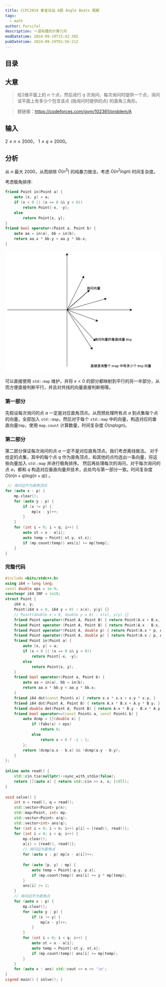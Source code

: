 ```yaml
---
title: CCPC2019 秦皇岛站 A题 Angle Beats 题解
tags:
  - math
author: Parsifal
description: 一道有趣的计算几何
modDatetime: 2024-09-19T15:42:39Z
pubDatetime: 2024-09-19T01:56:21Z
---
```


## 目录

## 大意

> 给2维平面上的 $n$ 个点，然后进行 $q$ 次询问，每次询问时提供一个点，询问该平面上有多少个包含该点 (指询问时提供的点) 的直角三角形。

> 题链接：https://codeforces.com/gym/102361/problem/A

## 输入

$2 ≤ n ≤ 2000$， $1 ≤ q ≤ 2000$。

## 分析

从 $n$ 最大 2000，从而排除 $O(n^3)$ 的纯暴力做法，考虑 $O(n^2logn)$ 时间复杂度。

考虑极角排序:

```cpp
friend Point in(Point a) {
    auto [x, y] = a;
    if (x < 0 || (x == 0 && y < 0))
        return Point{-x, -y};
    else
        return Point{x, y};
}
friend bool operator<(Point a, Point b) {
    auto aa = in(a), bb = in(b);
    return aa.x * bb.y < aa.y * bb.x;
}
```

![](./assets/images/problemA.png)

可以直接使用 `std::map` 维护，并将 $x < 0$ 的部分都映射到平行的另一半部分，从而方便直接判断平行，并且对共线的向量直接判断相等。

### 第一部分

先假设每次询问的点 $a$ 一定是对应直角顶点。从而预处理所有点 $a$ 到点集每个点的向量，全部加入 `std::map`，然后对于每个 `std::map` 中的向量，构造对应的垂直向量`tmp`，使用 `map.count` 计算数量，时间复杂度 $O(nqlogn)$。

### 第二部分

第二部分保证每次询问的点 $a$ 一定不是对应直角顶点。我们考虑离线做法。
对于给定的点集，其中的每个点 $q$ 作为直角顶点，和其他的点均连出一条向量，将这些向量加入 `std::map` 并进行极角排序。
然后再处理每次的询问，对于每次询问的点 $a$，都和 $q$ 构造对应垂直向量并技术，此处均与第一部分一致。时间复杂度 $O(n(n+q)log(n+q))$ 。

```cpp
 // 询问边不为直角顶点
for (auto x : p) {
    mp.clear();
    for (auto y : p) {
        if (x != y) {
            mp[x - y]++;
        }
    }
    for (int i = 0; i < q; i++) {
        auto st = x - a[i];
        auto temp = Point{-st.y, st.x};
        if (mp.count(temp)) ans[i] += mp[temp];
    }
}
```

### 完整代码

```cpp
#include <bits/stdc++.h>
using i64 = long long;
const double eps = 1e-9;
constexpr i64 INF = 1e18;
struct Point {
    i64 x, y;
    Point(i64 x = 0, i64 y = 0) : x(x), y(y) {}
    // Point(double x = 0, double y = 0) : x(x), y(y) {}
    friend Point operator+(Point A, Point B) { return Point(A.x + B.x, A.y + B.y); }
    friend Point operator-(Point A, Point B) { return Point(A.x - B.x, A.y - B.y); }
    friend Point operator*(Point A, double p) { return Point(A.x * p, A.y * p); }
    friend Point operator/(Point A, double p) { return Point(A.x / p, A.y / p); }
    friend Point in(Point a) {
        auto [x, y] = a;
        if (x < 0 || (x == 0 && y < 0))
            return Point{-x, -y};
        else
            return Point{x, y};
    }
    friend bool operator<(Point a, Point b) {
        auto aa = in(a), bb = in(b);
        return aa.x * bb.y < aa.y * bb.x;
    }
    friend i64 dot(const Point& x) { return x.x * x.x + x.y * x.y; }
    friend i64 dot(Point A, Point B) { return A.x * B.x + A.y * B.y; }
    friend double det(Point A, Point B) { return A.x * B.y - B.x * A.y; }
    friend bool operator==(const Point& a, const Point& b) {
        auto dcmp = [](double x) {
            if (fabs(x) < eps)
                return 0;
            else
                return x < 0 ? -1 : 1;
        };
        return !dcmp(a.x - b.x) && !dcmp(a.y - b.y);
    }
};

inline auto read() {
    std::cin.tie(nullptr)->sync_with_stdio(false);
    return [](auto x) { return std::cin >> x, x; }(0ll);
}

void solve() {
    int n = read(), q = read();
    std::vector<Point> p(n);
    std::map<Point, int> mp;
    std::vector<Point> a(q);
    std::vector<int> ans(q);
    for (int i = 0; i < n; i++) p[i] = {read(), read()};
    for (int i = 0; i < q; i++) {
        mp.clear();
        a[i] = {read(), read()};
        // 询问边为直角点
        for (auto x : p) mp[x - a[i]]++;

        for (auto [p, y] : mp) {
            auto temp = Point{-p.y, p.x};
            if (mp.count(temp)) ans[i] += y * mp[temp];
        }
        ans[i] /= 2;
    }
    // 询问边不为直角点
    for (auto x : p) {
        mp.clear();
        for (auto y : p) {
            if (x != y) {
                mp[x - y]++;
            }
        }
        for (int i = 0; i < q; i++) {
            auto st = x - a[i];
            auto temp = Point{-st.y, st.x};
            if (mp.count(temp)) ans[i] += mp[temp];
        }
    }
    for (auto x : ans) std::cout << x << '\n';
}
signed main() { solve(); }
```
